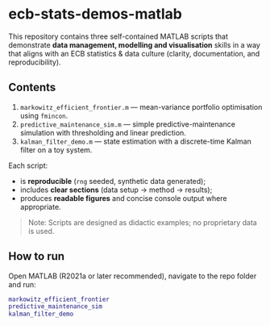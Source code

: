 # ecb-stats-demos-matlab

This repository contains three self-contained MATLAB scripts that demonstrate **data management, modelling and visualisation** skills in a way that aligns with an ECB statistics & data culture (clarity, documentation, and reproducibility).

## Contents
1. `markowitz_efficient_frontier.m` — mean-variance portfolio optimisation using `fmincon`.
2. `predictive_maintenance_sim.m` — simple predictive-maintenance simulation with thresholding and linear prediction.
3. `kalman_filter_demo.m` — state estimation with a discrete-time Kalman filter on a toy system.

Each script:
- is **reproducible** (`rng` seeded, synthetic data generated);
- includes **clear sections** (data setup → method → results);
- produces **readable figures** and concise console output where appropriate.

> Note: Scripts are designed as didactic examples; no proprietary data is used.

## How to run
Open MATLAB (R2021a or later recommended), navigate to the repo folder and run:
```matlab
markowitz_efficient_frontier
predictive_maintenance_sim
kalman_filter_demo
